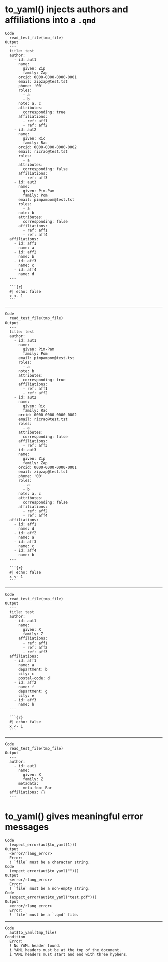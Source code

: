 # to_yaml() injects authors and affiliations into a `.qmd`

    Code
      read_test_file(tmp_file)
    Output
      ---
      title: test
      author:
        - id: aut1
          name:
            given: Zip
            family: Zap
          orcid: 0000-0000-0000-0001
          email: zipzap@test.tst
          phone: '00'
          roles:
            - a
            - b
          note: a, c
          attributes:
            corresponding: true
          affiliations:
            - ref: aff1
            - ref: aff2
        - id: aut2
          name:
            given: Ric
            family: Rac
          orcid: 0000-0000-0000-0002
          email: ricrac@test.tst
          roles:
            - a
          attributes:
            corresponding: false
          affiliations:
            - ref: aff3
        - id: aut3
          name:
            given: Pim-Pam
            family: Pom
          email: pimpampom@test.tst
          roles:
            - a
          note: b
          attributes:
            corresponding: false
          affiliations:
            - ref: aff1
            - ref: aff4
      affiliations:
        - id: aff1
          name: a
        - id: aff2
          name: b
        - id: aff3
          name: c
        - id: aff4
          name: d
      ---
      
      ```{r}
      #| echo: false
      x <- 1
      ```

---

    Code
      read_test_file(tmp_file)
    Output
      ---
      title: test
      author:
        - id: aut1
          name:
            given: Pim-Pam
            family: Pom
          email: pimpampom@test.tst
          roles:
            - a
          note: b
          attributes:
            corresponding: true
          affiliations:
            - ref: aff1
            - ref: aff2
        - id: aut2
          name:
            given: Ric
            family: Rac
          orcid: 0000-0000-0000-0002
          email: ricrac@test.tst
          roles:
            - a
          attributes:
            corresponding: false
          affiliations:
            - ref: aff3
        - id: aut3
          name:
            given: Zip
            family: Zap
          orcid: 0000-0000-0000-0001
          email: zipzap@test.tst
          phone: '00'
          roles:
            - a
            - b
          note: a, c
          attributes:
            corresponding: false
          affiliations:
            - ref: aff2
            - ref: aff4
      affiliations:
        - id: aff1
          name: d
        - id: aff2
          name: a
        - id: aff3
          name: c
        - id: aff4
          name: b
      ---
      
      ```{r}
      #| echo: false
      x <- 1
      ```

---

    Code
      read_test_file(tmp_file)
    Output
      ---
      title: test
      author:
        - id: aut1
          name:
            given: X
            family: Z
          affiliations:
            - ref: aff1
            - ref: aff2
            - ref: aff3
      affiliations:
        - id: aff1
          name: a
          department: b
          city: c
          postal-code: d
        - id: aff2
          name: f
          department: g
          city: e
        - id: aff3
          name: h
      ---
      
      ```{r}
      #| echo: false
      x <- 1
      ```

---

    Code
      read_test_file(tmp_file)
    Output
      ---
      author:
        - id: aut1
          name:
            given: X
            family: Z
          metadata:
            meta-foo: Bar
      affiliations: {}
      ---

# to_yaml() gives meaningful error messages

    Code
      (expect_error(aut$to_yaml(1)))
    Output
      <error/rlang_error>
      Error:
      ! `file` must be a character string.
    Code
      (expect_error(aut$to_yaml("")))
    Output
      <error/rlang_error>
      Error:
      ! `file` must be a non-empty string.
    Code
      (expect_error(aut$to_yaml("test.pdf")))
    Output
      <error/rlang_error>
      Error:
      ! `file` must be a `.qmd` file.

---

    Code
      aut$to_yaml(tmp_file)
    Condition
      Error:
      ! No YAML header found.
      i YAML headers must be at the top of the document.
      i YAML headers must start and end with three hyphens.

